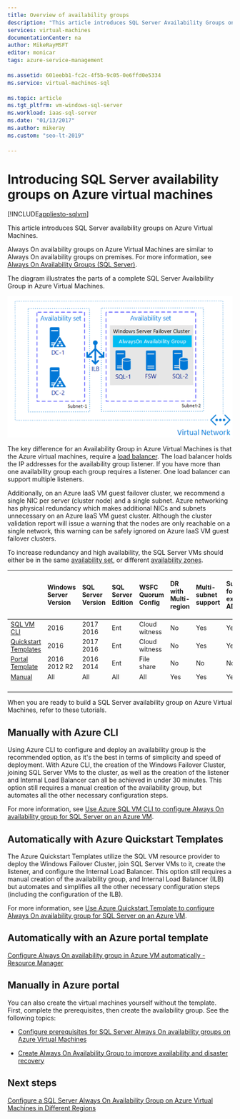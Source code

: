 ```yaml
---
title: Overview of availability groups
description: "This article introduces SQL Server Availability Groups on Azure virtual machines."
services: virtual-machines
documentationCenter: na
author: MikeRayMSFT
editor: monicar
tags: azure-service-management

ms.assetid: 601eebb1-fc2c-4f5b-9c05-0e6ffd0e5334
ms.service: virtual-machines-sql

ms.topic: article
ms.tgt_pltfrm: vm-windows-sql-server
ms.workload: iaas-sql-server
ms.date: "01/13/2017"
ms.author: mikeray
ms.custom: "seo-lt-2019"

---
```


# Introducing SQL Server availability groups on Azure virtual machines
[!INCLUDE[appliesto-sqlvm](../../includes/appliesto-sqlvm.md)]

This article introduces SQL Server availability groups on Azure Virtual Machines. 

Always On availability groups on Azure Virtual Machines are similar to Always On availability groups on premises. For more information, see [Always On Availability Groups (SQL Server)](https://msdn.microsoft.com/library/hh510230.aspx). 

The diagram illustrates the parts of a complete SQL Server Availability Group in Azure Virtual Machines.

![Availability Group](./media/availability-group-overview/00-EndstateSampleNoELB.png)

The key difference for an Availability Group in Azure Virtual Machines is that the Azure virtual machines, require a [load balancer](../../../load-balancer/load-balancer-overview.md). The load balancer holds the IP addresses for the availability group listener. If you have more than one availability group each group requires a listener. One load balancer can support multiple listeners.

Additionally, on an Azure IaaS VM guest failover cluster, we recommend a single NIC per server (cluster node) and a single subnet. Azure networking has physical redundancy which makes additional NICs and subnets unnecessary on an Azure IaaS VM guest cluster. Although the cluster validation report will issue a warning that the nodes are only reachable on a single network, this warning can be safely ignored on Azure IaaS VM guest failover clusters. 

To increase redundancy and high availability, the SQL Server VMs should either be in the same [availability set](availability-group-manually-configure-prerequisites-tutorial.md#create-availability-sets), or different [availability zones](/azure/availability-zones/az-overview). 

|  | Windows Server Version | SQL Server Version | SQL Server Edition | WSFC Quorum Config | DR with Multi-region | Multi-subnet support | Support for an existing AD | DR with multi-zone same region | Dist-AG support with no AD domain | Dist-AG support with no cluster |  
| :------ | :-----| :-----| :-----| :-----| :-----| :-----| :-----| :-----| :-----| :-----|
| [SQL VM CLI](availability-group-az-cli-configure.md) | 2016 | 2017 </br>2016   | Ent | Cloud witness | No | Yes | Yes | Yes | No | No |
| [Quickstart Templates](availability-group-quickstart-template-configure.md) | 2016 | 2017</br>2016  | Ent | Cloud witness | No | Yes | Yes | Yes | No | No |
| [Portal Template](availability-group-azure-marketplace-template-configure.md) | 2016 </br>2012 R2 | 2016</br>2014 | Ent | File share | No | No | No | No | No | No |
| [Manual](availability-group-manually-configure-prerequisites-tutorial.md) | All | All | All | All | Yes | Yes | Yes | Yes | Yes | Yes |
| &nbsp; | &nbsp; |&nbsp; |&nbsp; |&nbsp; |&nbsp; |&nbsp; |&nbsp; |&nbsp; |&nbsp; |&nbsp; |

When you are ready to build a SQL Server availability group on Azure Virtual Machines, refer to these tutorials.

## Manually with Azure CLI
Using Azure CLI to configure and deploy an availability group is the recommended option, as it's the best in terms of simplicity and speed of deployment. With Azure CLI, the creation of the Windows Failover Cluster, joining SQL Server VMs to the cluster, as well as the creation of the listener and Internal Load Balancer can all be achieved in under 30 minutes. This option still requires a manual creation of the availability group, but automates all the other necessary configuration steps. 

For more information, see [Use Azure SQL VM CLI to configure Always On availability group for SQL Server on an Azure VM](availability-group-az-cli-configure.md). 

## Automatically with Azure Quickstart Templates
The Azure Quickstart Templates utilize the SQL VM resource provider to deploy the Windows Failover Cluster, join SQL Server VMs to it, create the listener, and configure the Internal Load Balancer. This option still requires a manual creation of the availability group, and Internal Load Balancer (ILB) but automates and simplifies all the other necessary configuration steps (including the configuration of the ILB). 

For more information, see [Use Azure Quickstart Template to configure Always On availability group for SQL Server on an Azure VM](availability-group-quickstart-template-configure.md).


## Automatically with an Azure portal template

[Configure Always On availability group in Azure VM automatically - Resource Manager](availability-group-azure-marketplace-template-configure.md)


## Manually in Azure portal

You can also create the virtual machines yourself without the template. First, complete the prerequisites, then create the availability group. See the following topics: 

- [Configure prerequisites for SQL Server Always On availability groups on Azure Virtual Machines](availability-group-manually-configure-prerequisites-tutorial.md)

- [Create Always On Availability Group to improve availability and disaster recovery](availability-group-manually-configure-tutorial.md)

## Next steps

[Configure a SQL Server Always On Availability Group on Azure Virtual Machines in Different Regions](availability-group-manually-configure-multiple-regions.md)
